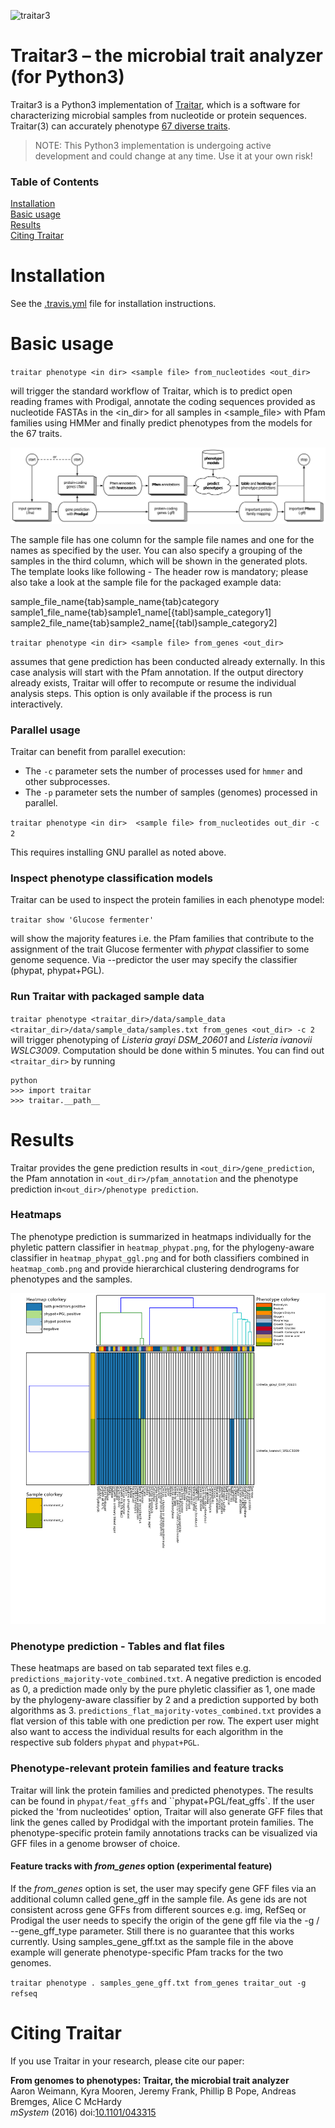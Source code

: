 ![traitar3](https://github.com/nick-youngblut/traitar3/workflows/traitar3/badge.svg)

# Traitar3 &ndash; the microbial trait analyzer (for Python3)
Traitar3 is a Python3 implementation of [Traitar](https://github.com/aweimann/traitar),
which is a software for characterizing microbial samples from nucleotide or protein sequences.
Traitar(3) can accurately phenotype [67 diverse traits](traits.tsv).

> NOTE: This Python3 implementation is undergoing active development and could change at any time. Use it at your own risk!

### Table of Contents  
[Installation](#installation)  
[Basic usage](#basic-usage)  
[Results](#results)  
[Citing Traitar](#citing-traitar)  

<a name="installation"/>
<a name="basic-usage"/>
<a name="results"/>
<a name="docker"/>
<a name="citing-traitar"/>

# Installation
See the [.travis.yml](.travis.yml) file for installation instructions.

# Basic usage

``traitar phenotype <in dir> <sample file> from_nucleotides <out_dir> `` 

will trigger the standard workflow of Traitar, which is to predict open reading frames with Prodigal, annotate the coding sequences provided as nucleotide FASTAs in the <in_dir> for all samples in <sample_file> with Pfam families using HMMer and finally predict phenotypes from the models for the 67 traits. 

![Alt text](/workflow.png?raw=true "Optional Title")

The sample file has one column for the sample file names and one for the names as specified by the user. You can also specify a grouping of the samples in the third column, which will be shown in the generated plots. The template looks like following - The header row is mandatory; please also take a look at the sample file for the packaged example data:

sample_file_name{tab}sample_name{tab}category  
  sample1_file_name{tab}sample1_name[{tabl}sample_category1]
  sample2_file_name{tab}sample2_name[{tabl}sample_category2]

``traitar phenotype <in dir> <sample file> from_genes <out_dir> `` 
 
assumes that gene prediction has been conducted already externally. In this case analysis will start with the Pfam annotation. If the output directory already exists, Traitar will offer to recompute or resume the individual analysis steps. This option is only available if the process is run interactively.

### Parallel usage
Traitar can benefit from parallel execution:

* The ``-c`` parameter sets the number of processes used for `hmmer` and other subprocesses.
* The ``-p`` parameter sets the number of samples (genomes) processed in parallel.

``traitar phenotype <in dir>  <sample file> from_nucleotides out_dir -c 2`` 

This requires installing GNU parallel as noted above.

### Inspect phenotype classification models
Traitar can be used to inspect the protein families in each phenotype model:

``traitar show 'Glucose fermenter'``

will show the majority features i.e. the Pfam families that contribute to the assignment of the trait Glucose fermenter with *phypat* classifier to some genome sequence. Via --predictor the user may specify the classifier (phypat, phypat+PGL). 


### Run Traitar with packaged sample data
``traitar phenotype <traitar_dir>/data/sample_data <traitar_dir>/data/sample_data/samples.txt from_genes <out_dir> -c 2`` will trigger phenotyping of *Listeria grayi DSM_20601* and *Listeria ivanovii WSLC3009*. Computation should be done within 5 minutes. You can find out ``<traitar_dir>`` by running

```
python
>>> import traitar
>>> traitar.__path__
```


# Results
Traitar provides the gene prediction results in ``<out_dir>/gene_prediction``, the Pfam annotation in ``<out_dir>/pfam_annotation`` and the phenotype prediction in``<out_dir>/phenotype prediction``.

### Heatmaps
The phenotype prediction is summarized in heatmaps individually for the phyletic pattern classifier in ``heatmap_phypat.png``, for the phylogeny-aware classifier in ``heatmap_phypat_ggl.png`` and for both classifiers combined in ```heatmap_comb.png``` and provide hierarchical clustering dendrograms for phenotypes and the samples.

![Alt text](/traitar/data/sample_data/traitar_out/phenotype_prediction/heatmap_combined.png?raw=true "Optional Title")

### Phenotype prediction - Tables and flat files
These heatmaps are based on tab separated text files e.g. ``predictions_majority-vote_combined.txt``. A negative prediction is encoded as 0, a prediction made only by the pure phyletic classifier as 1, one made by the phylogeny-aware classifier by 2 and a prediction supported by both algorithms as 3. ``predictions_flat_majority-votes_combined.txt`` provides a flat version of this table with one prediction per row. The expert user might also want to access the individual results for each algorithm in the respective sub folders ``phypat`` and ``phypat+PGL``.

### Phenotype-relevant protein families and feature tracks
Traitar will link the protein families and predicted phenotypes. The results can be found in ``phypat/feat_gffs`` and ``phypat+PGL/feat_gffs`. If the user picked the 'from nucleotides' option, Traitar will also generate GFF files that link the genes called by Prodidgal with the important protein families. The phenotype-specific protein family annotations tracks can be visualized via GFF files in a genome browser of choice.

#### Feature tracks with *from_genes* option (experimental feature)
If the *from_genes* option is set, the user may specify gene GFF files via an additional column called gene_gff in the sample file. As gene ids are not consistent across gene GFFs from different sources e.g. img, RefSeq or Prodigal the user needs to specify the origin of the gene gff file via the -g / --gene_gff_type parameter. Still there is no guarantee that this works currently. Using samples_gene_gff.txt as the sample file in the above example will generate phenotype-specific Pfam tracks for the two genomes. 

``traitar phenotype . samples_gene_gff.txt from_genes traitar_out -g refseq``

# Citing Traitar

If you use Traitar in your research, please cite our paper:

**From genomes to phenotypes: Traitar, the microbial trait analyzer**  
Aaron Weimann, Kyra Mooren, Jeremy Frank, Phillip B Pope, Andreas Bremges, Alice C McHardy  
*mSystem* (2016) doi:[10.1101/043315](http://dx.doi.org/10.1128/mSystems.00101-16)
